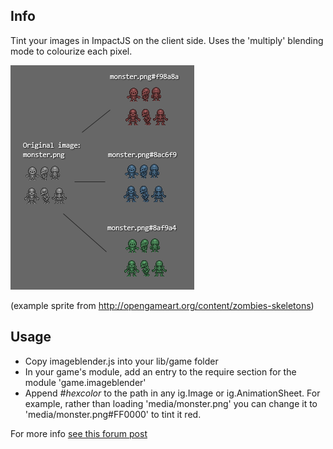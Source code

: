 Info
----
Tint your images in ImpactJS on the client side. Uses the 'multiply' blending mode to colourize each pixel.

![example](https://github.com/deakster/impact-imageblender/raw/master/example.png)

(example sprite from http://opengameart.org/content/zombies-skeletons)

Usage
-----

- Copy imageblender.js into your lib/game folder
- In your game's module, add an entry to the require section for the module 'game.imageblender'
- Append *#hexcolor* to the path in any ig.Image or ig.AnimationSheet. For example, rather than
loading 'media/monster.png' you can change it to 'media/monster.png#FF0000' to tint it red.

For more info [see this forum post](http://impactjs.com/forums/code/image-blender-tint-blend-your-images-client-side-using-any-color)